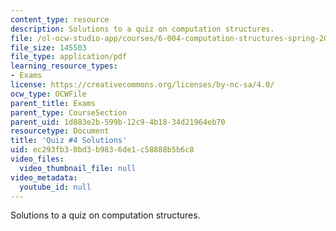 ```yaml
---
content_type: resource
description: Solutions to a quiz on computation structures.
file: /ol-ocw-studio-app/courses/6-004-computation-structures-spring-2009/ec293fb30bd3b9836de1c58888b5b6c8_MIT6_004s09_quiz04_sol.pdf
file_size: 145503
file_type: application/pdf
learning_resource_types:
- Exams
license: https://creativecommons.org/licenses/by-nc-sa/4.0/
ocw_type: OCWFile
parent_title: Exams
parent_type: CourseSection
parent_uid: 1d883e2b-599b-12c9-4b18-34d21964eb70
resourcetype: Document
title: 'Quiz #4 Solutions'
uid: ec293fb3-0bd3-b983-6de1-c58888b5b6c8
video_files:
  video_thumbnail_file: null
video_metadata:
  youtube_id: null
---
```

Solutions to a quiz on computation structures.